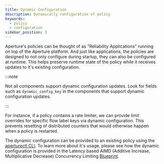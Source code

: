 ```yaml
---
title: Dynamic Configuration
description: Dynamically configuration of policy
keywords:
  - policy
  - configuration
sidebar_position: 3
---
```


Aperture's policies can be thought of as "Reliability Applications" running on
top of the Aperture platform. And just like applications, the policies are
designed to not only configure during startup, they can also be configured at
runtime. This helps preserve runtime state of the policy while it receives
updates to it's existing configuration.

:::note

Not all components support dynamic configuration updates. Look for fields such
as `dynamic_config_key` in the components that support dynamic configuration
updates.

:::

For instance, if a policy contains a rate limiter, we can provide limit
overrides for specific flow label keys via dynamic configuration. This prevents
resetting of distributed counters that would otherwise happen when a policy is
restarted.

The dynamic configuration can be provided to an existing policy using the
[aperturectl CLI](/reference/aperturectl/apply/apply.md). To learn more about
it's usage, please see how the dynamic configuration is provided in the Latency
based AIMD (Additive Increase, Multiplicative Decrease) Concurrency Limiting
[Blueprint](/reference/policies/bundled-blueprints/policies/latency-aimd-concurrency-limiting.md).
